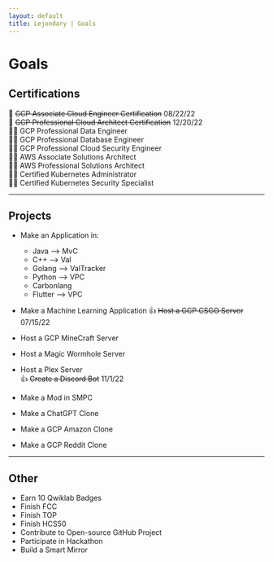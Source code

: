 ```yaml
---
layout: default
title: Lejondary | Goals
---
```


# Goals

## Certifications

:medal_sports: ~~GCP Associate Cloud Engineer Certification~~ 08/22/22  
:medal_sports: ~~GCP Professional Cloud Architect Certification~~ 12/20/22  
:weight_lifting_man: GCP Professional Data Engineer  
:weight_lifting_man: GCP Professional Database Engineer  
:weight_lifting_man: GCP Professional Cloud Security Engineer  
:weight_lifting_man: AWS Associate Solutions Architect  
:weight_lifting_man: AWS Professional Solutions Architect  
:weight_lifting_man: Certified Kubernetes Administrator  
:weight_lifting_man: Certified Kubernetes Security Specialist  

---
 
## Projects

- Make an Application in:
  - Java --> MvC
  - C++ --> Val
  - Golang --> ValTracker
  - Python --> VPC
  - Carbonlang
  - Flutter --> VPC

- Make a Machine Learning Application
:+1: ~~Host a GCP CSGO Server~~ 07/15/22  
- Host a GCP MineCraft Server
- Host a Magic Wormhole Server
- Host a Plex Server  
:+1: ~~Create a Discord Bot~~ 11/1/22  
- Make a Mod in SMPC
- Make a ChatGPT Clone
- Make a GCP Amazon Clone
- Make a GCP Reddit Clone  

---

## Other

- Earn 10 Qwiklab Badges
- Finish FCC
- Finish TOP
- Finish HCS50
- Contribute to Open-source GitHub Project
- Participate in Hackathon
- Build a Smart Mirror
